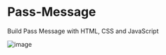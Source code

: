 # Pass-Message

Build Pass Message with HTML, CSS and JavaScript

![image](https://i.ibb.co/mqXGZjQ/pass-message.png)
